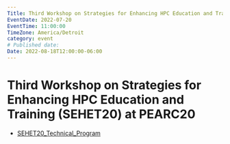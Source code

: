 ```yaml
---
Title: Third Workshop on Strategies for Enhancing HPC Education and Training (SEHET20)
EventDate: 2022-07-20
EventTime: 11:00:00
TimeZone: America/Detroit
category: event
# Published date:
Date: 2022-08-18T12:00:00-06:00
---
```



# Third Workshop on Strategies for Enhancing HPC Education and Training (SEHET20) at PEARC20

* [SEHET20_Technical_Program](SEHET20_Technical_Program.md)
